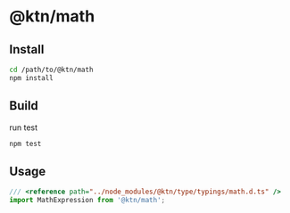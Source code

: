 # @ktn/math

## Install

```bash
cd /path/to/@ktn/math
npm install
```

## Build

run test

```bash
npm test
```

## Usage


```javascript
/// <reference path="../node_modules/@ktn/type/typings/math.d.ts" />
import MathExpression from '@ktn/math';
```
